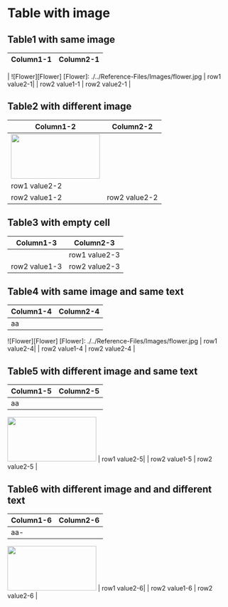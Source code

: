 # Table with image
## Table1 with same image
| Column1-1 | Column2-1 |
| ------------- | ----------- |
| 
  ![Flower][Flower]
  [Flower]: ./../Reference-Files/Images/flower.jpg
| row1 value2-1|
| row2 value1-1     | row2 value2-1 |

## Table2 with different image
| Column1-2 | Column2-2|
| ------------- | ----------- |
| <img src="http://pic33.nipic.com/20130916/3420027_192919547000_2.jpg" width = "200" height ="100"/>
| row1 value2-2|
| row2 value1-2     | row2 value2-2 |

## Table3 with empty cell
| Column1-3 | Column2-3 |
| ------------- | ----------- |
|   | row1 value2-3|
| row2 value1-3     | row2 value2-3|

## Table4 with same image and same text
| Column1-4 | Column2-4 |
| ------------- | ----------- |
| aa
  ![Flower][Flower]
  [Flower]: ./../Reference-Files/Images/flower.jpg
| row1 value2-4|
| row2 value1-4  | row2 value2-4 |

## Table5 with different image and same text
| Column1-5 | Column2-5 |
| ------------- | ----------- |
| aa
  <img src="http://pic33.nipic.com/20130916/3420027_192919547000_2.jpg" width = "200" height ="100"/>
| row1 value2-5|
| row2 value1-5  | row2 value2-5 |

## Table6 with different image and and different text
| Column1-6 | Column2-6 |
| ------------- | ----------- |
| aa-
  <img src="http://pic33.nipic.com/20130916/3420027_192919547000_2.jpg" width = "200" height ="100"/>
| row1 value2-6|
| row2 value1-6  | row2 value2-6 |